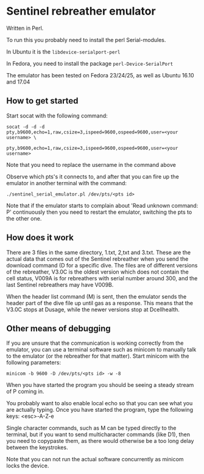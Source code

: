 # Sentinel rebreather emulator

Written in Perl.

To run this you probably need to install the perl Serial-modules.

In Ubuntu it is the `libdevice-serialport-perl`

In Fedora, you need to install the package `perl-Device-SerialPort`

The emulator has been tested on Fedora 23/24/25, as well as Ubuntu 16.10 and 17.04

## How to get started

Start socat with the following command:

```
socat -d -d -d pty,b9600,echo=1,raw,csize=3,ispeed=9600,ospeed=9600,user=<your username> \
               pty,b9600,echo=1,raw,csize=3,ispeed=9600,ospeed=9600,user=<your username>
```

Note that you need to replace the username in the command above

Observe which pts's it connects to, and after that you can fire up the emulator in another terminal with the command:

```
./sentinel_serial_emulator.pl /dev/pts/<pts id>
```

Note that if the emulator starts to complain about 'Read unknown command: P' continuously then you need to restart the emulator, switching the pts to the other one.

## How does it work

There are 3 files in the same directory, 1.txt, 2,txt and 3.txt. These are the actual data that comes out of the Sentinel rebreather when you send the download command (D<int> for a specific dive. The files are of different versions of the rebreather, V3.0C is the oldest version which does not contain the cell status, V009A is for rebreathers with serial number around 300, and the last Sentinel rebreathers may have V009B.

When the header list command (M) is sent, then the emulator sends the header part of the dive file up until gas as a response. This means that the V3.0C stops at Dusage, while the newer versions stop at Dcellhealth.

## Other means of debugging

If you are unsure that the communication is working correctly from the emulator, you can use a terminal software such as minicom to manually talk to the emulator (or the rebreather for that matter). Start minicom with the following parameters:


```
minicom -b 9600 -D /dev/pts/<pts id> -w -8
```

When you have started the program you should be seeing a steady stream of P coming in.

You probably want to also enable local echo so that you can see what you are actually typing. Once you have started the program, type the following keys: &lt;esc&gt;-A-Z-e

Single character commands, such as M can be typed directly to the terminal, but if you want to send multicharacter commands (like D1), then you need to copypaste them, as there would otherwise be a too long delay between the keystrokes. 

Note that you can not run the actual software concurrently as minicom locks the device.